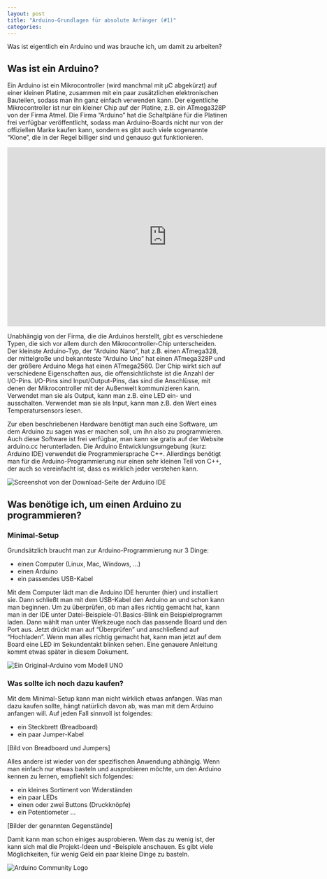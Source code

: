 ```yaml
---
layout: post
title: "Arduino-Grundlagen für absolute Anfänger (#1)"
categories:
---
```


Was ist eigentlich ein Arduino und was brauche ich, um damit zu arbeiten?

## Was ist ein Arduino?
Ein Arduino ist ein Mikrocontroller (wird manchmal mit µC abgekürzt) auf einer kleinen Platine, zusammen mit ein paar zusätzlichen elektronischen Bauteilen, sodass man ihn ganz einfach verwenden kann. Der eigentliche Mikrocontroller ist nur ein kleiner Chip auf der Platine, z.B. ein ATmega328P von der Firma Atmel. Die Firma “Arduino” hat die Schaltpläne für die Platinen frei verfügbar veröffentlicht, sodass man Arduino-Boards nicht nur von der offiziellen Marke kaufen kann, sondern es gibt auch viele sogenannte “Klone”, die in der Regel billiger sind und genauso gut funktionieren. 

<iframe width="728" height="410" src="https://www.youtube.com/embed/b-VcfwqDJLU" frameborder="0" allow="accelerometer; autoplay; clipboard-write; encrypted-media; gyroscope; picture-in-picture" allowfullscreen></iframe>

Unabhängig von der Firma, die die Arduinos herstellt, gibt es verschiedene Typen, die sich vor allem durch den Mikrocontroller-Chip unterscheiden. Der kleinste Arduino-Typ, der “Arduino Nano”, hat z.B. einen ATmega328, der mittelgroße und bekannteste “Arduino Uno” hat einen ATmega328P und der größere Arduino Mega hat einen ATmega2560. Der Chip wirkt sich auf verschiedene Eigenschaften aus, die offensichtlichste ist die Anzahl der I/O-Pins. I/O-Pins sind Input/Output-Pins, das sind die Anschlüsse, mit denen der Mikrocontroller mit der Außenwelt kommunizieren kann. Verwendet man sie als Output, kann man z.B. eine LED ein- und ausschalten. Verwendet man sie als Input, kann man z.B. den Wert eines Temperatursensors lesen.



Zur eben beschriebenen Hardware benötigt man auch eine Software, um dem Arduino zu sagen was er machen soll, um ihn also zu programmieren. Auch diese Software ist frei verfügbar, man kann sie gratis auf der Website arduino.cc herunterladen. Die Arduino Entwicklungsumgebung (kurz: Arduino IDE) verwendet die Programmiersprache C++. Allerdings benötigt man für die Arduino-Programmierung nur einen sehr kleinen Teil von C++, der auch so vereinfacht ist, dass es wirklich jeder verstehen kann.

![Screenshot von der Download-Seite der Arduino IDE](../../../assets/media/tutorial_absolute_anfaenger/download_screenshot.jpg "Screenshot von der Download-Seite der Arduino IDE")

## Was benötige ich, um einen Arduino zu programmieren?
### Minimal-Setup
Grundsätzlich braucht man zur Arduino-Programmierung nur 3 Dinge:

- einen Computer (Linux, Mac, Windows, …)
- einen Arduino
- ein passendes USB-Kabel



Mit dem Computer lädt man die Arduino IDE herunter (hier) und installiert sie. Dann schließt man mit dem USB-Kabel den Arduino an und schon kann man beginnen. Um zu überprüfen, ob man alles richtig gemacht hat, kann man in der IDE unter Datei-Beispiele-01.Basics-Blink ein Beispielprogramm laden. Dann wählt man unter Werkzeuge noch das passende Board und den Port aus. Jetzt drückt man auf “Überprüfen” und anschließend auf “Hochladen”. Wenn man alles richtig gemacht hat, kann man jetzt auf dem Board eine LED im Sekundentakt blinken sehen. Eine genauere Anleitung kommt etwas später in diesem Dokument.

![Ein Original-Arduino vom Modell UNO](../../../assets/media/tutorial_absolute_anfaenger/arduino-stock.jpg "Ein Original-Arduino vom Modell UNO")

### Was sollte ich noch dazu kaufen?
Mit dem Minimal-Setup kann man nicht wirklich etwas anfangen. Was man dazu kaufen sollte, hängt natürlich davon ab, was man mit dem Arduino anfangen will. Auf jeden Fall sinnvoll ist folgendes:

- ein Steckbrett (Breadboard)
- ein paar Jumper-Kabel 

[Bild von Breadboard und Jumpers]

Alles andere ist wieder von der spezifischen Anwendung abhängig. Wenn man einfach nur etwas basteln und ausprobieren möchte, um den Arduino kennen zu lernen, empfiehlt sich folgendes:

- ein kleines Sortiment von Widerständen
- ein paar LEDs
- einen oder zwei Buttons (Druckknöpfe)
- ein Potentiometer
…

[Bilder der genannten Gegenstände]

Damit kann man schon einiges ausprobieren. Wem das zu wenig ist, der kann sich mal die Projekt-Ideen und -Beispiele anschauen. Es gibt viele Möglichkeiten, für wenig Geld ein paar kleine Dinge zu basteln.

![Arduino Community Logo](../../../assets/media/tutorial_absolute_anfaenger/ArduinoCommunityLogo.png "Arduino Community Logo")
